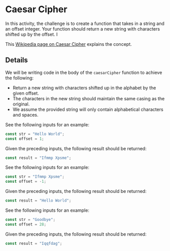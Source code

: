# Caesar Cipher

In this activity, the challenge is to create a function that takes in a string and an offset integer. Your function should return a new string with characters shifted up by the offset. I

This [Wikipedia page on Caesar Cipher](https://en.wikipedia.org/wiki/Caesar_cipher) explains the concept.

## Details

We will be writing code in the body of the `caesarCipher` function to achieve the following:

- Return a new string with characters shifted up in the alphabet by the given offset.
- The characters in the new string should maintain the same casing as the original.
- We assume the provided string will only contain alphabetical characters and spaces.

See the following inputs for an example:

```js
const str = "Hello World";
const offset = 1;
```

Given the preceding inputs, the following result should be returned:

```js
const result = "Ifmmp Xpsme";
```

See the following inputs for an example:

```js
const str = "Ifmmp Xpsme";
const offset = -1;
```

Given the preceding inputs, the following result should be returned:

```js
const result = "Hello World";
```

See the following inputs for an example:

```js
const str = "Goodbye";
const offset = 28;
```

Given the preceding inputs, the following result should be returned:

```js
const result = "Iqqfdag";
```
